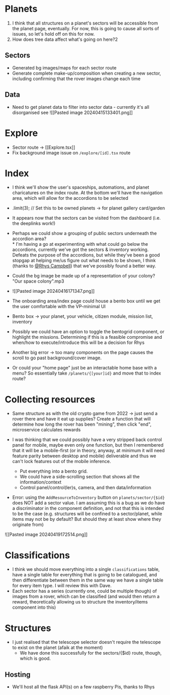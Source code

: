 # Planets
1. I think that all structures on a planet's sectors will be accessible from the planet page, eventually. For now, this is going to cause all sorts of issues, so let's hold off on this for now.
2. How does tree data affect what's going on here?2
## Sectors
* Generated bg images/maps for each sector route
* Generate complete make-up/composition when creating a new sector, including confirming that the rover images change each time

## Data
* Need to get planet data to filter into sector data - currently it's all disorganised see ![[Pasted image 20240415133401.png]]

# Explore
* Sector route -> [[Explore.tsx]] 
* Fix background image issue on `/explore/[id].tsx` route

# Index
* I think we'll show the user's spaceships, automations, and planet charicatures on the index route. At the bottom we'll have the navigation area, which will allow for the accordions to be selected
* .limit(3); // Set this to be owned planets -> for planet gallery card/garden
* It appears now that the sectors can be visited from the dashboard (i.e. the deeplinks work!)
* Perhaps we could show a grouping of public sectors underneath the accordion area?\
		* I'm having a go at experimenting with what could go below the accordions, currently we've got the sectors & inventory working. Defeats the purpose of the accordions, but while they've been a good stopgap at helping me/us figure out what needs to be shown, I think (thanks to [@Rhys Campbell](https://signalkineticsgroup.slack.com/team/U05MVAXPMCL)) that we've possibly found a better way.  
* Could the bg image be made up of a representation of your colony? "Our space colony".mp3
* ![[Pasted image 20240416171347.png]]

* The onboarding area/index page could house a bento box until we get the user comfortable with the VP-minimal UI
* Bento box -> your planet, your vehicle, citizen module, mission list, inventory
* Possibly we could have an option to toggle the bentogrid component, or highlight the missions. Determining if this is a feasible compromise and when/how to execute/introduce this will be a decision for Rhys
* Another big error -> too many components on the page causes the scroll to go past background/cover image.
* Or could your "home page" just be an interactable home base with a menu? So essentially take `/planets/{[your]id}` and move that to index route?

# Collecting resources
* Same structure as with the old crypto game from 2022 -> just send a rover there and have it eat up supplies? Create a function that will determine how long the rover has been "mining", then click "end", microservice calculates rewards
* I was thinking that we could possibly have a very stripped back control panel for mobile, maybe even only one function, but then I remembered that it will be a mobile-first (or in theory, anyway, at minimum it will need feature parity between desktop and mobile) deliverable and thus we can't lock features out of the mobile inference.
	* Put everything into a bento grid.
	* We could have a side-scrolling section that shows all the information/context
	* Control panel/control(ler)s, camera, and then data/information

* Error: using the `AddResourceToInventory` button on `planets/sector/{$id}` does NOT add a sector value. I am assuming this is a bug as we do have a discriminator in the component definition, and not that this is intended to be the case (e.g. structures will be confined to a sector/planet, while items may not be by default? But should they at least show where they originate from)

![[Pasted image 20240419172514.png]]

# Classifications
* I think we should move everything into a single `classifications` table, have a single table for everything that is going to be catalogued, and then differentiate between them in the same way we have a single table for every item type. I will review this with Dave.
* Each sector has a series (currently one, could be multiple though) of images from a rover, which can be classified (and would then return a reward, theoretically allowing us to structure the inventory/items component into this)

# Structures
* I just realised that the telescope selector doesn't require the telescope to exist on the planet (afaik at the moment)
	* We have done this successfully for the sectors/{$id} route, though, which is good.


## Hosting
* We'll host all the flask API(s) on a few raspberry Pis, thanks to Rhys